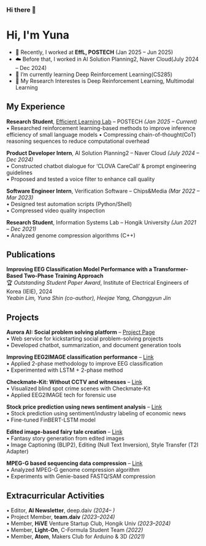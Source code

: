 ### Hi there 👋  
# Hi, I'm Yuna

- 🔭 Recently, I worked at **EffL, POSTECH** (Jan 2025 – Jun 2025)
- ☁️ Before that, I worked in AI Solution Planning2, Naver Cloud(July 2024 – Dec 2024)
- 🌱 I’m currently learning Deep Reinforcement Learning(CS285)
- 🛝 My Research Interestes is Deep Reinforcement Learning, Multimodal Learning

## My Experience

**Research Student**, [Efficient Learning Lab](https://effl.postech.ac.kr/) – POSTECH *(Jan 2025 – Current)*  
• Researched reinforcement learning-based methods to improve inference efficiency of small language models
• Compressing chain-of-thought(CoT) reasoning sequences to reduce computational overhead  

**Product Developer Intern**, AI Solution Planning2 – Naver Cloud *(July 2024 – Dec 2024)*  
• Constructed chatbot dialogue for ‘CLOVA CareCall’ & prompt engineering guidelines  
• Proposed and tested a voice filter to enhance call quality  

**Software Engineer Intern**, Verification Software – Chips&Media *(Mar 2022 – Mar 2023)*  
• Designed test automation scripts (Python/Shell)  
• Compressed video quality inspection  

**Research Student**, Information Systems Lab – Hongik University *(Jun 2021 – Dec 2021)*  
• Analyzed genome compression algorithms (C++)

## Publications

**Improving EEG Classification Model Performance with a Transformer-Based Two-Phase Training Approach**  
🏆 *Outstanding Student Paper Award*, Institute of Electrical Engineers of Korea (IEIE), 2024  
*Yeabin Lim, Yuna Shin (co-author), Heejae Yang, Changgyun Jin*

## Projects

**Aurora AI: Social problem solving platform** – [Project Page](https://www.myaurora.co.kr/)  
• Web service for kickstarting social problem-solving projects  
• Developed chatbot, summarization, and document generation tools  

**Improving EEG2IMAGE classification performance** – [Link](https://grey-bolt-c95.notion.site/EEG2IMAGE-1b8228bc11c6801abef3e449105861c3)  
• Applied 2-phase methodology to improve EEG classification  
• Experimented with LSTM + 2-phase method  

**Checkmate-Kit: Without CCTV and witnesses** – [Link](https://www.dchallenge.org/korean/project/check-mate-kit)  
• Visualized blind spot crime scenes with Checkmate-Kit  
• Applied EEG2IMAGE tech for forensic use  

**Stock price prediction using news sentiment analysis** – [Link](https://grey-bolt-c95.notion.site/1b8228bc11c680d38494ffd08a6479b5)  
• Stock prediction using sentiment/industry labeling of economic news  
• Fine-tuned FinBERT-LSTM model  

**Edited image-based fairy tale creation** – [Link](https://grey-bolt-c95.notion.site/1b8228bc11c68009b0a1fbe94b5548b8)  
• Fantasy story generation from edited images  
• Image Captioning (BLIP2), Editing (Null Text Inversion), Style Transfer (T2I Adapter)  

**MPEG-G based sequencing data compression** – [Link](https://repository.kisti.re.kr/handle/10580/17164)  
• Analyzed MPEG-G genome compression algorithm  
• Experiments with Genie-based FASTQ/SAM compression

## Extracurricular Activities

• Editor, **AI Newsletter**, deep.daiv *(2024– )*  
• Project Member, **team.daiv** *(2023–2024)*  
• Member, **HiVE** Venture Startup Club, Hongik Univ *(2023–2024)*  
• Member, **Light-On**, C-Formula Student Team *(2022)*  
• Member, **Atom**, Makers Club for Arduino & 3D *(2021)*
